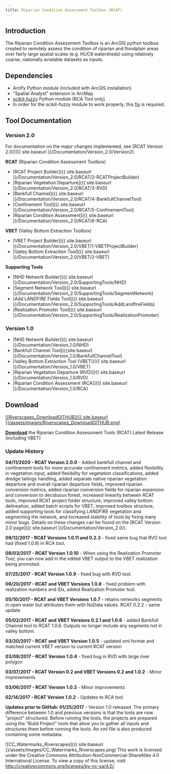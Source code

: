 ```yaml
---
title: Riparian Condition Assessment Toolbox (RCAT)
---
```

## Introduction

The Riparian Condition Assessment Toolbox is an ArcGIS python toolbox created to remotely assess the condition of riparian and floodplain areas over fairly large spatial scales (e.g. HUC8 watersheds) using relatively coarse, nationally avialable datasets as inputs.

## Dependencies

- ArcPy Python module (included with ArcGIS installation)
- "Spatial Analyst" extension in ArcMap
- [scikit-fuzzy](https://pypi.python.org/pypi/scikit-fuzzy) Python module (RCA Tool only)
- In order for the scikit-fuzzy module to work properly, this [fix](https://github.com/scikit-fuzzy/scikit-fuzzy/commit/1c62c00fd218d47d7b15be021d6b65045ade958e) is required.


## Tool Documentation

### Version 2.0

For documentation on the major changes implemented, see [RCAT Version 2.0](({{ site.baseurl }}/Documentation/Version_2.0/Version2).


**RCAT** (Riparian Condition Assessment Toolbox)
- [RCAT Project Builder]({{ site.baseurl }}/Documentation/Version_2.0/RCAT/2-RCATProjectBuilder)
- [Riparian Vegetation Departure]({{ site.baseurl }}/Documentation/Version_2.0/RCAT/3-RVD)
- [Bankfull Channel]({{ site.baseurl }}/Documentation/Version_2.0/RCAT/4-BankfullChannelTool)
- [Confinement Tool]({{ site.baseurl }}/Documentation/Version_2.0/RCAT/5-ConfinementTool)
- [Riparian Condition Assessment]({{ site.baseurl }}/Documentation/Version_2.0/RCAT/6-RCA)

**VBET** (Valley Bottom Extraction Toolbox)
- [VBET Project Builder]({{ site.baseurl }}/Documentation/Version_2.0/VBET/1-VBETProjectBuilder)
- [Valley Bottom Extraction Tool]({{ site.baseurl }}/Documentation/Version_2.0/VBET/2-VBET)

**Supporting Tools**
- [NHD Network Builder]({{ site.baseurl }}/Documentation/Version_2.0/SupportingTools/NHD)
- [Segment Network Tool]({{ site.baseurl }}/Documentation/Version_2.0/SupportingTools/SegmentNetwork)
- [Add LANDFIRE Fields Tool]({{ site.baseurl }}/Documentation/Version_2.0/SupportingTools/AddLandfireFields)
- [Realization Promoter Tool]({{ site.baseurl }}/Documentation/Version_2.0/SupportingTools/RealizationPromoter)


### Version 1.0

- [NHD Network Builder]({{ site.baseurl }}/Documentation/Version_1.0/NHD)
- [Bankfull Channel Tool]({{site.baseurl }}/Documentation/Version_1.0/BankfullChannelTool)
- [Valley Bottom Extraction Tool (VBET)]({{ site.baseurl }}/Documentation/Version_1.0/VBET)
- [Riparian Vegetation Departure (RVD)]({{ site.baseurl }}/Documentation/Version_1.0/RVD)
- [Riparian Condition Assessment (RCA)]({{ site.baseurl }}/Documentation/Version_1.0/RCA)


## Download

[![Riverscapes_DownloadGITHUB]({{ site.baseurl }}/assets/images/Riverscapes_DownloadGITHUB.png)](https://github.com/Riverscapes/RCAT/releases/latest)

[**Download**](https://github.com/Riverscapes/RCAT/releases/latest) the Riparian Condition Assessment Tools (RCAT) Latest Release (including VBET)

### Update History

**04/11/2020 - RCAT Version 2.0.0** - Added bankfull channel and confinement tools for more accurate confinement metrics, added flexibility in vegetation input, added flexibility for vegetation classifications, added dredge tailings handling, added separate native riparian vegetation departure and overall riparian departure fields, improved riparian conversion metrics, added riparian conversion fields for riparian expansion and conversion to deciduous forest, increased linearity between RCAT tools, improved RCAT project folder structure, improved valley bottom delineation, added batch scripts for VBET, improved toolbox structure, added supporting tools for classifying LANDFIRE vegetation and segmenting the network, and increased stability of tools by fixing many minor bugs. Details on these changes can be found on the [RCAT Version 2.0 page]({{ site.baseurl }}/Documentation/Version_2.0/). 

**09/12/2017 - RCAT Versions 1.0.11 and 0.2.3** - fixed same bug that RVD tool had (fixed 1.0.9) in RCA tool.

**08/03/2017 - RCAT Version 1.0.10** - When using the Realization Promoter Tool, you can now add in the edited VBET output to the VBET realization being promoted.

**07/25/2017 - RCAT Version 1.0.9** - fixed bug with RVD tool.

**06/20/2017 - RCAT and VBET Versions 1.0.8** - fixed problem with realization numbers and IDs, added Realization Promoter tool.

**05/10/2017 - RCAT and VBET Versions 1.0.7** - retains networks segments in open water but attributes them with NoData values. RCAT 0.2.2 - same update.

**05/02/2017 - RCAT and VBET Versions 0.2.1 and 1.0.6** - added Bankfull Channel tool to RCAT 1.0.6. Outputs no longer include any segments not in valley bottom.

**03/20/2017 - RCAT and VBET Version 1.0.5** - updated xml format and matched current VBET version to current RCAT version

**03/08/2017 - RCAT Version 1.0.4** - fixed bug in RVD with large river polygon

**03/07/2017 - RCAT Version 0.2 and VBET Versions 0.2 and 1.0.2** - Minor improvements

**03/06/2017 - RCAT Version 1.0.3** - Minor improvements

**02/14/2017 - RCAT Version 1.0.2** - Updates to RCA tool

 **Updates prior to GitHub: 01/25/2017** - Version 1.0 released. The primary difference between 1.0 and previous versions is that the tools are now "project" structured. Before running the tools, the projects are prepared using the "Build Project" tools that allow you to gather all inputs and structures them before running the tools. An xml file is also produced containing some metadata.


![CC_Watermarks_Riverscapes]({{ site.baseurl }}/assets/images/CC_Watermarks_Riverscapes.png) This work is licensed under the Creative Commons Attribution-NonCommercial-ShareAlike 4.0 International License. To view a copy of this license, visit <http://creativecommons.org/licenses/by-nc-sa/4.0/>.
